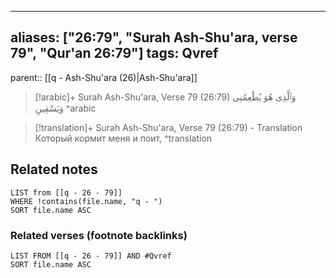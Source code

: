 
---
aliases: ["26:79", "Surah Ash-Shu'ara, verse 79", "Qur'an 26:79"]
tags: Qvref
---

parent:: [[q - Ash-Shu'ara (26)|Ash-Shu'ara]]

> [!arabic]+ Surah Ash-Shu'ara, Verse 79 (26:79)
> <span class="quran-arabic">وَٱلَّذِى هُوَ يُطْعِمُنِى وَيَسْقِينِ</span>
^arabic

> [!translation]+ Surah Ash-Shu'ara, Verse 79 (26:79) - Translation
> Который кормит меня и поит,
^translation



## Related notes
```dataview
LIST from [[q - 26 - 79]]
WHERE !contains(file.name, "q - ")
SORT file.name ASC
```

### Related verses (footnote backlinks)
```dataview
LIST FROM [[q - 26 - 79]] AND #Qvref
SORT file.name ASC
```

